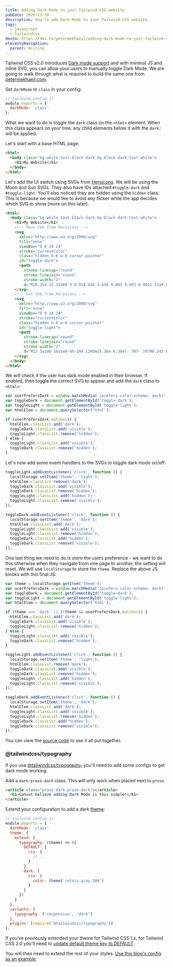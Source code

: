 ```yaml
---
title: Adding Dark Mode to your Tailwind CSS website
pubDate: 2020-11-30
description: How to add Dark Mode to your Tailwind CSS website.
tags:
  - javascript
  - tailwindcss
devto: https://dev.to/petermekhaeil/adding-dark-mode-to-your-tailwind-css-website-47m7
eleventyNavigation:
  parent: Writing
---
```


Tailwind CSS v2.0 introduces [Dark mode support](https://tailwindcss.com/docs/dark-mode) and with minimal JS and inline SVG, you can allow your users to manually toggle Dark Mode. We are going to walk through what is required to build the same one from [petermekhaeil.com](https://petermekhaeil.com).

Set `darkMode` to `class` in your config:

```js
// tailwind.config.js
module.exports = {
  darkMode: 'class'
};
```

What we want to do is toggle the `dark` class on the `<html>` element. When this class appears on your tree, any child elements below it with the `dark:` will be applied.

Let's start with a base HTML page:

```html
<html>
  <body class="bg-white text-black dark:bg-black dark:text-white">
    <h1>My Website</h1>
  </body>
</html>
```

Let's add the UI switch using SVGs from [Heroicons](https://heroicons.com/). We will be using the Moon and Sun SVGs. They also have IDs attached `#toggle-dark` and `#toggle-light`. You'll also noticed they are hidden using the `hidden` class. This is because we would like to avoid any flicker while the app decides which SVG to show (more on this later).

```html
<html>
  <body class="bg-white text-black dark:bg-black dark:text-white">
    <h1>My Website</h1>
    <!-- Moon SVG from Heroicons -->
    <svg
      xmlns="http://www.w3.org/2000/svg"
      fill="none"
      viewBox="0 0 24 24"
      stroke="currentColor"
      class="hidden h-6 w-6 cursor-pointer"
      id="toggle-dark">
      <path
        stroke-linecap="round"
        stroke-linejoin="round"
        stroke-width="2"
        d="M20.354 15.354A9 9 0 018.646 3.646 9.003 9.003 0 0012 21a9.003 9.003 0 008.354-5.646z" />
    </svg>
    <!-- Sun SVG from Heroicons -->
    <svg
      xmlns="http://www.w3.org/2000/svg"
      fill="none"
      viewBox="0 0 24 24"
      stroke="currentColor"
      class="hidden h-6 w-6 cursor-pointer"
      id="toggle-light">
      <path
        stroke-linecap="round"
        stroke-linejoin="round"
        stroke-width="2"
        d="M12 3v1m0 16v1m9-9h-1M4 12H3m15.364 6.364l-.707-.707M6.343 6.343l-.707-.707m12.728 0l-.707.707M6.343 17.657l-.707.707M16 12a4 4 0 11-8 0 4 4 0 018 0z" />
    </svg>
  </body>
</html>
```

We will check if the user has dark mode enabled in their browser. If enabled, then toggle the correct SVG to appear and add the `dark` class to `<html>`:

```js
var userPrefersDark = window.matchMedia('(prefers-color-scheme: dark)');
var toggleDark = document.getElementById('toggle-dark');
var toggleLight = document.getElementById('toggle-light');
var htmlElem = document.querySelector('html');

if (userPrefersDark.matches)) {
  htmlElem.classList.add('dark');
  toggleDark.classList.add('visible');
  toggleLight.classList.remove('hidden');
} else {
  toggleLight.classList.add('visible');
  toggleDark.classList.remove('hidden');
}
```

Let's now add some event handlers to the SVGs to toggle dark mode on/off:

```js
toggleLight.addEventListener('click', function () {
  localStorage.setItem('theme', 'light');
  htmlElem.classList.remove('dark');
  toggleDark.classList.add('visible');
  toggleDark.classList.remove('hidden');
  toggleLight.classList.add('hidden');
  toggleLight.classList.remove('visible');
});

toggleDark.addEventListener('click', function () {
  localStorage.setItem('theme', 'dark');
  htmlElem.classList.add('dark');
  toggleLight.classList.add('visible');
  toggleLight.classList.remove('hidden');
  toggleDark.classList.add('hidden');
  toggleDark.classList.remove('visible');
});
```

One last thing we need to do is store the users preference - we want to do this otherwise when they navigate from one page to another, the setting will reset. We will use `localStorage` to store the `theme`. Replace the above JS blocks with this final JS:

```js
var theme = localStorage.getItem('theme');
var userPrefersDark = window.matchMedia('(prefers-color-scheme: dark)');
var toggleDark = document.getElementById('toggle-dark');
var toggleLight = document.getElementById('toggle-light');
var htmlElem = document.querySelector('html');

if (theme === 'dark' || (!theme && userPrefersDark.matches)) {
  htmlElem.classList.add('dark');
  toggleDark.classList.add('visible');
  toggleLight.classList.remove('hidden');
} else {
  toggleLight.classList.add('visible');
  toggleDark.classList.remove('hidden');
}

toggleLight.addEventListener('click', function () {
  localStorage.setItem('theme', 'light');
  htmlElem.classList.remove('dark');
  toggleDark.classList.add('visible');
  toggleDark.classList.remove('hidden');
  toggleLight.classList.add('hidden');
  toggleLight.classList.remove('visible');
});

toggleDark.addEventListener('click', function () {
  localStorage.setItem('theme', 'dark');
  htmlElem.classList.add('dark');
  toggleLight.classList.add('visible');
  toggleLight.classList.remove('hidden');
  toggleDark.classList.add('hidden');
  toggleDark.classList.remove('visible');
});
```

You can view the [source code](https://github.com/petermekhaeil/petermekhaeil.com/blob/master/src/_includes/base.njk) to see it all put together.

### @tailwindcss/typography

If you use [@tailwindcss/typography](https://tailwindcss.com/docs/typography-plugin), you'll need to add some configs to get dark mode working.

Add a `dark:prose-dark` class. This will only work when placed next to `prose`.

```html
<article class="prose dark:prose-dark"></article>
  <h1>Cannot believe adding Dark Mode is this simple!</h1>
</article>
```

Extend your configuration to add a dark [theme](https://tailwindcss.com/docs/theme):

```js
// tailwind.config.js
module.exports = {
  darkMode: 'class'
  theme: {
    extend: {
      typography: (theme) => ({
        DEFAULT: {
          css: {
            // ...
          }
        },
        dark: {
          css: {
            color: theme('colors.gray.200')
          }
        }
      })
    }
  },
  variants: {
    typography: ['responsive', 'dark']
  },
  plugins: [require('@tailwindcss/typography')]
};
```

If you've previously extended your theme for Tailwind CSS 1.x, for Tailwind CSS 2.0 you'll need to [update default theme key to DEFAULT](https://tailwindcss.com/docs/upgrading-to-v2#update-default-theme-keys-to-default).

You will then need to extend the rest of your styles. [Use this blog's config as an example](https://github.com/petermekhaeil/petermekhaeil.com/blob/master/tailwind.config.js).
